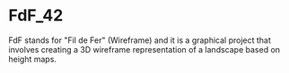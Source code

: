 # FdF_42
 FdF stands for "Fil de Fer" (Wireframe) and it is a graphical project that involves creating a 3D wireframe representation of a landscape based on height maps.
